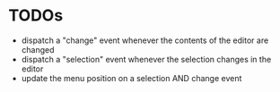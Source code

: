# TODOs

* dispatch a "change" event whenever the contents of the editor are changed
* dispatch a "selection" event whenever the selection changes in the editor
* update the menu position on a selection AND change event